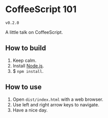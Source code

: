 # CoffeeScript 101

`v0.2.0`

A little talk on CoffeeScript.

## How to build

1. Keep calm.
2. Install [Node.js](http://nodejs.org/ "Node.js official website.").
3. $ `npm install`.

## How to use

1. Open `dist/index.html` with a web browser.
2. Use left and right arrow keys to navigate.
3. Have a nice day.